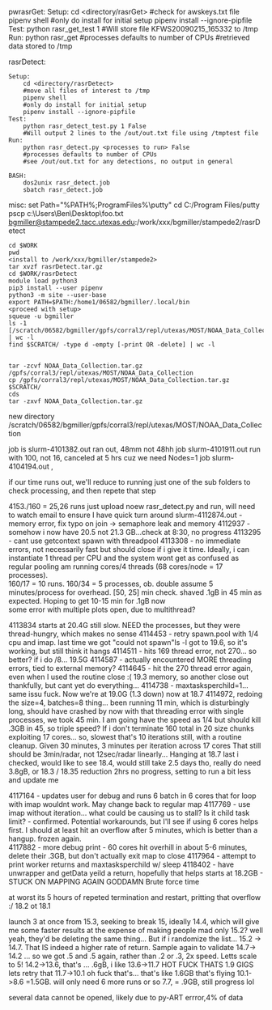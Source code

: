 pwrasrGet:
	Setup:
		cd <directory/rasrGet>
		#check for awskeys.txt file
		pipenv shell
		#only do install for initial setup
		pipenv install --ignore-pipfile
	Test:
		python rasr_get_test 1
		#Will store file KFWS20090215_165332 to /tmp
	Run:
		python rasr_get <processes to run>
		#processes defaults to number of CPUs
		#retrieved data stored to /tmp


rasrDetect:

	Setup: 
		cd <directory/rasrDetect>
		#move all files of interest to /tmp 
		pipenv shell 
		#only do install for initial setup
		pipenv install --ignore-pipfile 
	Test: 
		python rasr_detect_test.py 1 False
		#Will output 2 lines to the /out/out.txt file using /tmptest file
	Run:
		python rasr_detect.py <processes to run> False
		#processes defaults to number of CPUs
		#see /out/out.txt for any detections, no output in general

	BASH:
		dos2unix rasr_detect.job
		sbatch rasr_detect.job

misc:
	set Path="%PATH%;ProgramFiles%\putty"
	cd C:/Program Files/putty
	pscp c:\Users\Ben\Desktop\foo.txt bgmiller@stampede2.tacc.utexas.edu:/work/xxx/bgmiller/stampede2/rasrDetect
	
	cd $WORK 
	pwd
	<install to /work/xxx/bgmiller/stampede2>
	tar xvzf rasrDetect.tar.gz
	cd $WORK/rasrDetect
	module load python3
	pip3 install --user pipenv
	python3 -m site --user-base
	export PATH=$PATH:/home1/06582/bgmiller/.local/bin
	<proceed with setup>
	squeue -u bgmiller 
	ls -1 [/scratch/06582/bgmiller/gpfs/corral3/repl/utexas/MOST/NOAA_Data_Collection] | wc -l
	find $SCRATCH/ -type d -empty [-print OR -delete] | wc -l
	

	tar -zcvf NOAA_Data_Collection.tar.gz /gpfs/corral3/repl/utexas/MOST/NOAA_Data_Collection
	cp /gpfs/corral3/repl/utexas/MOST/NOAA_Data_Collection.tar.gz $SCRATCH/
	cds
	tar -zxvf NOAA_Data_Collection.tar.gz

new directory /scratch/06582/bgmiller/gpfs/corral3/repl/utexas/MOST/NOAA_Data_Collection
	
job is slurm-4101382.out ran out, 48mm not 48hh
job slurm-4101911.out run with 100, not 16, canceled at 5 hrs cuz we need Nodes=1
job slurm-4104194.out , 

if our time runs out, we'll reduce to running just one of the sub folders to check processing, and then repete that step

4153./160 = 25,26 runs 
just upload noew rasr_detect.py and run, will need to watch email to ensure I have quick turn around
slurm-4112874.out - memory error, fix typo on join -> semaphore leak and memory
4112937 - somehow i now have 20.5 not 21.3 GB...check at 8:30, no progress
4113295 - cant use getcontext spawn with threadpool
4113308 - no immediate errors, not necessarily fast but should close if i give it time.  Ideally, i can instantiate 1 thread per CPU and the system wont get as confused as regular pooling 
	am running cores/4 threads (68 cores/node = 17 processes).  
	160/17 = 10 runs.  160/34 = 5 processes, ob. double 
	assume 5 minutes/process for overhead.  [50, 25] min check.
	shaved .1gB in 45 min as expected.  Hoping to get 10-15 min for .1gB now   
	some error with multiple plots open, due to multithread?

4113834 starts at 20.4G
	still slow.  NEED the processes, but they were thread-hungry, which makes no sense 
4114453 - retry spawn.pool with 1/4 cpu and imap.  last time we got "could not spawn"ls -l
	got to 19.6, so it's working, but still think it hangs
4114511 - hits 169 thread error, not 270... so better?  if i do /8... 19.5G
4114587 - actually encountered MORE threading errors, tied to external memory?
4114645 - hit the 270 thread error again, even when I used the routine close :(
	19.3 memory, so another close out thankfully, but cant yet do everything...
4114738 - maxtasksperchild=1... same issu fuck.  Now we're at 19.0G (1.3 down)
	now at 18.7
4114972, redoing the size=4, batches=8 thing... been running 11 min, which is disturbingly long, should have crashed by now with that threading error 
	with single processes, we took 45 min.  I am going have the speed as 1/4 but should kill .3GB in 45, so triple speed?  If i don't terminate 
	160 total in 20 size chunks exploiting 17 cores... so, slowest that's 
	10 iterations still, with a routine cleanup.
	Given 30 minutes, 3 minutes per iteration across 17 cores
		That still should be 3min/radar, not 12sec/radar linearly... 
	Hanging at 18.7 last i checked, would like to see 18.4, would still take 	2.5 days tho, really do need 3.8gB, or 18.3 / 18.35 reduction
	2hrs no progress, setting to run a bit less and update me

4117164 - updates user for debug and runs 6 batch in 6 cores
	that for loop with imap wouldnt work.  May change back to regular map
4117769 - use imap without iteration... what could be causing us to stall?  Is it child task limit? - confirmed.  Potential workarounds, but I'll see if using 6 cores helps first. I should at least hit an overflow after 5 minutes, which is better than a hangup. 
	frozen again.  
4117882 - more debug print - 60 cores hit overhill in about 5-6 minutes, delete their .3GB, but don't actually exit map to close 
4117964 - attempt to print worker returns and maxtasksperchild w/ sleep
4118402 - have unwrapper and getData yeild a return, hopefully that helps
	starts at 18.2GB - STUCK ON MAPPING AGAIN GODDAMN
Brute force time 


at worst its 5 hours of repeted termination and restart, pritting that overflow :/
18.2 ot 18.1
				
launch 3 at once from 15.3, seeking to break 15, ideally 14.4, which will give me some faster results at the expense of making people mad
only 15.2?  well yeah, they'd be deleting the same thing... But if i randomize the list... 
15.2 -> 14.7.  That IS indeed a higher rate of return.  Sample again to validate 
14.7-> 14.2 ... so we got .5 and .5 again, rather than .2 or .3, 2x speed.  Letts scale to 5! 
14.2->13.6, that's ... .6gB, i like
13.6->11.7 HOT FUCK THATS 1.9 GIGS 
lets retry that 
11.7->10.1 oh fuck that's... that's like 1.6GB that's flying 
10.1->8.6 =1.5GB.  will only need 6 more runs or so 
7.7, = .9GB, still progress lol 

several data cannot be opened, likely due to py-ART errror,4% of data